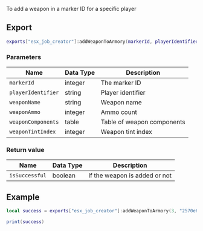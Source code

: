To add a weapon in a marker ID for a specific player

## Export
``` lua
exports["esx_job_creator"]:addWeaponToArmory(markerId, playerIdentifier, weaponName, weaponAmmo, weaponComponents, weaponTintIndex)
```

### Parameters

| Name    | Data Type | Description                 |
| -                 | -         | -                 |
| `markerId`        | integer   | The marker ID     |
| `playerIdentifier`| string    | Player identifier |
| `weaponName`      | string    | Weapon name       |
| `weaponAmmo`      | integer    | Ammo count       |
| `weaponComponents`      | table    | Table of weapon components |
| `weaponTintIndex`      | integer    | Weapon tint index         |

### Return value
| Name              | Data Type | Description                                   |
| -                 | -         | -                                             |
| `isSuccessful`   | boolean     | If the weapon is added or not   |

## Example
``` lua
local success = exports["esx_job_creator"]:addWeaponToArmory(3, "2570e6efd3671584d7ed05a45cbf4156f782wwac", "WEAPON_PISTOL", 5 {}, 1)

print(success)
```